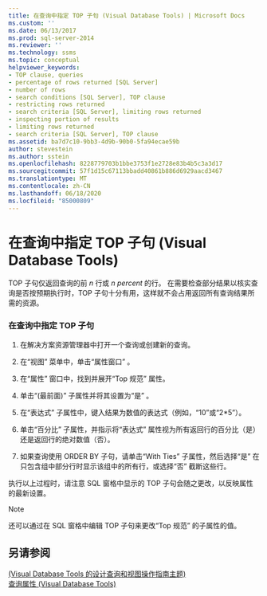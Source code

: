 ```yaml
---
title: 在查询中指定 TOP 子句 (Visual Database Tools) | Microsoft Docs
ms.custom: ''
ms.date: 06/13/2017
ms.prod: sql-server-2014
ms.reviewer: ''
ms.technology: ssms
ms.topic: conceptual
helpviewer_keywords:
- TOP clause, queries
- percentage of rows returned [SQL Server]
- number of rows
- search conditions [SQL Server], TOP clause
- restricting rows returned
- search criteria [SQL Server], limiting rows returned
- inspecting portion of results
- limiting rows returned
- search criteria [SQL Server], TOP clause
ms.assetid: ba7d7c10-9bb3-4d9b-90b0-5fa94ecae59b
author: stevestein
ms.author: sstein
ms.openlocfilehash: 8228779703b1bbe3753f1e2728e83b4b5c3a3d17
ms.sourcegitcommit: 57f1d15c67113bbadd40861b886d6929aacd3467
ms.translationtype: MT
ms.contentlocale: zh-CN
ms.lasthandoff: 06/18/2020
ms.locfileid: "85000809"
---
```

# <a name="specify-the-top-clause-in-queries-visual-database-tools"></a>在查询中指定 TOP 子句 (Visual Database Tools)
  TOP 子句仅返回查询的前 *n* 行或 *n percent* 的行。 在需要检查部分结果以核实查询是否按预期执行时，TOP 子句十分有用，这样就不会占用返回所有查询结果所需的资源。  
  
### <a name="to-specify-the-top-clause-in-queries"></a>在查询中指定 TOP 子句  
  
1.  在解决方案资源管理器中打开一个查询或创建新的查询。  
  
2.  在“视图”  菜单中，单击“属性窗口”  。  
  
3.  在“属性”  窗口中，找到并展开“Top 规范”  属性。  
  
4.  单击“(最前面)”  子属性并将其设置为“是”  。  
  
5.  在“表达式”  子属性中，键入结果为数值的表达式（例如，“10”或“2*5”）。  
  
6.  单击“百分比”  子属性，并指示将“表达式”  属性视为所有返回行的百分比（是）还是返回行的绝对数值（否）。  
  
7.  如果查询使用 ORDER BY 子句，请单击“With Ties”  子属性，然后选择“是”  在只包含组中部分行时显示该组中的所有行，或选择“否”  截断这些行。  
  
 执行以上过程时，请注意 SQL 窗格中显示的 TOP 子句会随之更改，以反映属性的最新设置。  
  
> [!NOTE]  
>  还可以通过在 SQL 窗格中编辑 TOP 子句来更改“Top 规范”  的子属性的值。  
  
## <a name="see-also"></a>另请参阅  
 [&#40;Visual Database Tools 的设计查询和视图操作指南主题&#41;](visual-database-tools.md)   
 [查询属性 (Visual Database Tools)](query-properties-visual-database-tools.md)  
  
  
